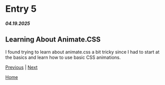 # Entry 5
##### 04.19.2025

## Learning About Animate.CSS
I found trying to learn about animate.css a bit tricky since I had to start at the basics and learn how to use basic CSS animations. 

[Previous](entry04.md) | [Next](entry06.md)

[Home](../README.md)
